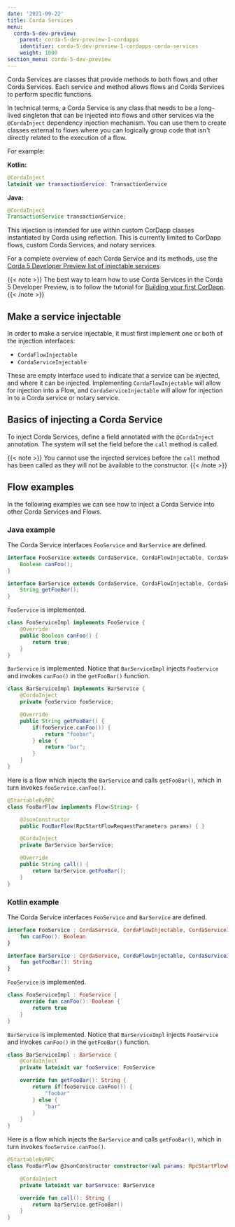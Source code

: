 ```yaml
---
date: '2021-09-22'
title: Corda Services
menu:
  corda-5-dev-preview:
    parent: corda-5-dev-preview-1-cordapps
    identifier: corda-5-dev-preview-1-cordapps-corda-services
    weight: 1000
section_menu: corda-5-dev-preview
---
```


Corda Services are classes that provide methods to both flows and other Corda Services. Each service and method allows flows and Corda Services to perform specific functions.

In technical terms, a Corda Service is any class that needs to be a long-lived singleton that can be injected into flows and other services via the `@CordaInject` dependency injection mechanism. You can use them to create classes external to flows where you can logically group code that isn't directly related to the execution of a flow.

For example:

**Kotlin:**
```kotlin
@CordaInject
lateinit var transactionService: TransactionService
```
**Java:**
```Java
@CordaInject
TransactionService transactionService;
```

This injection is intended for use within custom CorDapp classes instantiated by Corda using reflection. This is currently limited to CorDapp flows, custom Corda Services, and notary services.

For a complete overview of each Corda Service and its methods, use the [Corda 5 Developer Preview list of injectable services](injectable-services.md).

{{< note >}}
The best way to learn how to use Corda Services in the Corda 5 Developer Preview, is to follow the tutorial for [Building your first CorDapp](/en/platform/corda/5.0-dev-preview-1/tutorials/building-cordapp/c5-basic-cordapp-intro.html).
{{< /note >}}

## Make a service injectable

In order to make a service injectable, it must first implement one or both of the injection interfaces:
* `CordaFlowInjectable`
* `CordaServiceInjectable`

These are empty interface used to indicate that a service can be injected, and where it can be injected. Implementing `CordaFlowInjectable` will allow for injection into a Flow, and `CordaServiceInjectable` will allow for injection in to a Corda service or notary service.

## Basics of injecting a Corda Service

To inject Corda Services, define a field annotated with the `@CordaInject` annotation. The system will set the field before the `call` method is called.

{{< note >}}
You cannot use the injected services before the `call` method has been called as they will not be available to the constructor.
{{< /note >}}

## Flow examples

In the following examples we can see how to inject a Corda Service into other Corda Services and Flows.

### Java example

The Corda Service interfaces `FooService` and `BarService` are defined.
```java
interface FooService extends CordaService, CordaFlowInjectable, CordaServiceInjectable {
    Boolean canFoo();
}

interface BarService extends CordaService, CordaFlowInjectable, CordaServiceInjectable {
    String getFooBar();
}
```
`FooService` is implemented.
```java
class FooServiceImpl implements FooService {
    @Override
    public Boolean canFoo() {
        return true;
    }
}
```
`BarService` is implemented. Notice that `BarServiceImpl` injects `FooService` and invokes `canFoo()` in the `getFooBar()` function.
```java
class BarServiceImpl implements BarService {
    @CordaInject
    private FooService fooService;

    @Override
    public String getFooBar() {
        if(fooService.canFoo()) {
            return "foobar";
        } else {
            return "bar";
        }
    }
}
```
Here is a flow which injects the `BarService` and calls `getFooBar()`, which in turn invokes `fooService.canFoo()`.
```java
@StartableByRPC
class FooBarFlow implements Flow<String> {

    @JsonConstructor
    public FooBarFlow(RpcStartFlowRequestParameters params) { }

    @CordaInject
    private BarService barService;

    @Override
    public String call() {
        return barService.getFooBar();
    }
}
```

### Kotlin example

The Corda Service interfaces `FooService` and `BarService` are defined.
```kotlin
interface FooService : CordaService, CordaFlowInjectable, CordaServiceInjectable {
    fun canFoo(): Boolean
}

interface BarService : CordaService, CordaFlowInjectable, CordaServiceInjectable {
    fun getFooBar(): String
}
```
`FooService` is implemented.
```kotlin
class FooServiceImpl : FooService {
    override fun canFoo(): Boolean {
        return true
    }
}
```
`BarService` is implemented. Notice that `BarServiceImpl` injects `FooService` and invokes `canFoo()` in the `getFooBar()` function.
```kotlin
class BarServiceImpl : BarService {
    @CordaInject
    private lateinit var fooService: FooService

    override fun getFooBar(): String {
        return if(fooService.canFoo()) {
            "foobar"
        } else {
            "bar"
        }
    }
}
```
Here is a flow which injects the `BarService` and calls `getFooBar()`, which in turn invokes `fooService.canFoo()`.
```kotlin
@StartableByRPC
class FooBarFlow @JsonConstructor constructor(val params: RpcStartFlowRequestParameters) : Flow<String> {

    @CordaInject
    private lateinit var barService: BarService

    override fun call(): String {
        return barService.getFooBar()
    }
}
```
